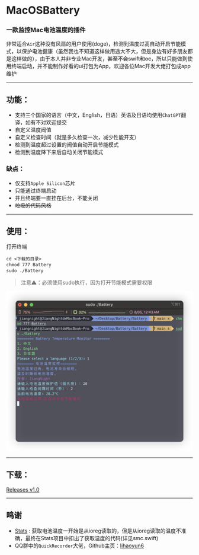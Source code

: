 # MacOSBattery
### 一款监控Mac电池温度的插件

 非常适合`Air`这种没有风扇的用户使用(doge)，检测到温度过高自动开启节能模式，以保护电池健康（虽然我也不知道这样做用途大不大，但是身边有好多朋友都是这样做的），由于本人并非专业Mac开发，~~甚至不会swift和oc~~，所以只能做到使用终端启动，并不能制作好看的ui打包为App，欢迎各位Mac开发大佬打包成app维护

---

## 功能：

- 支持三个国家的语言（中文，English，日语）英语及日语均使用`ChatGPT`翻译，如有不对欢迎提交
- 自定义温度阀值
- 自定义检查时间（就是多久检查一次，减少性能开支）
- 检测到温度超过设置的阀值自动开启节能模式
- 检测到温度降下来后自动关闭节能模式

### ~~缺点~~：

- 仅支持`Apple Silicon`芯片
- 只能通过终端启动
- 并且终端要一直挂在后台，不能关闭
- ~~垃圾的代码风格~~

---

## 使用：

打开终端

```shell
cd <下载的目录>
chmod 777 Battery
sudo ./Battery
```

>  注意⚠️：必须使用sudo执行，因为打开节能模式需要权限

![](https://github.com/Jiang-Night/MacOSBattery/blob/main/assets/image.png)

---

## 下载：

[Releases v1.0](https://github.com/Jiang-Night/MacOSBattery/releases/tag/1.0)

---

## 鸣谢

- [Stats](https://github.com/exelban/stats) : 获取电池温度一开始是从ioreg读取的，但是从ioreg读取的温度不准确，最终在Stats项目中扣出了获取温度的代码(详见smc.swift)
- QQ群中的`QuickRecorder`大佬，Github主页：[lihaoyun6](https://github.com/lihaoyun6)
